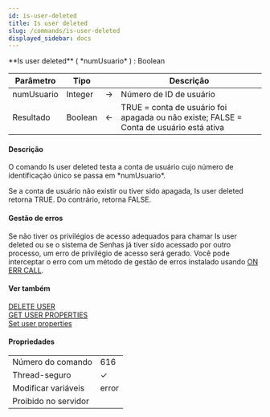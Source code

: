 ```yaml
---
id: is-user-deleted
title: Is user deleted
slug: /commands/is-user-deleted
displayed_sidebar: docs
---
```


<!--REF #_command_.Is user deleted.Syntax-->**Is user deleted** ( *numUsuario* ) : Boolean<!-- END REF-->
<!--REF #_command_.Is user deleted.Params-->
| Parâmetro | Tipo |  | Descrição |
| --- | --- | --- | --- |
| numUsuario | Integer | &#8594;  | Número de ID de usuário |
| Resultado | Boolean | &#8592; | TRUE = conta de usuário foi apagada ou não existe; FALSE = Conta de usuário está ativa |

<!-- END REF-->

#### Descrição 

<!--REF #_command_.Is user deleted.Summary-->O comando Is user deleted testa a conta de usuário cujo número de identificação único se passa em *numUsuario*.<!-- END REF-->  

Se a conta de usuário não existir ou tiver sido apagada, Is user deleted retorna TRUE. Do contrário, retorna FALSE.

#### Gestão de erros 

Se não tiver os privilégios de acesso adequados para chamar Is user deleted ou se o sistema de Senhas já tiver sido acessado por outro processo, um erro de privilégio de acesso será gerado. Você pode interceptar o erro com um método de gestão de erros instalado usando [ON ERR CALL](on-err-call.md).

#### Ver também 

[DELETE USER](delete-user.md)  
[GET USER PROPERTIES](get-user-properties.md)  
[Set user properties](set-user-properties.md)  

#### Propriedades
|  |  |
| --- | --- |
| Número do comando | 616 |
| Thread-seguro | &check; |
| Modificar variáveis | error |
| Proibido no servidor ||



